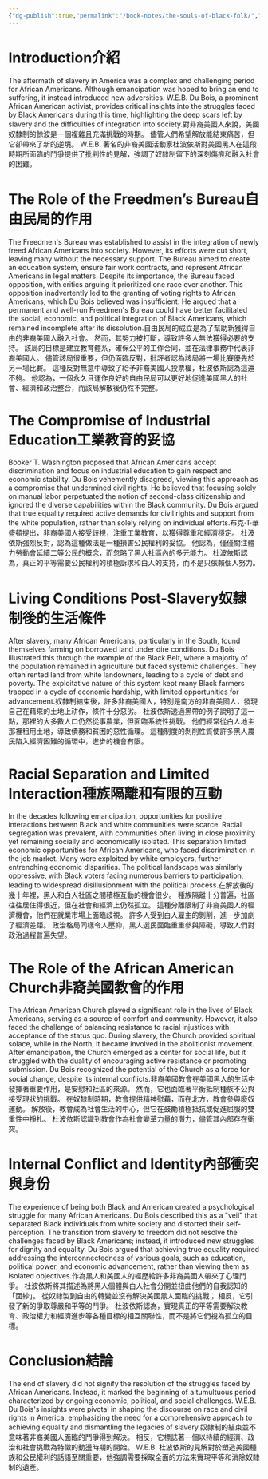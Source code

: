 ```yaml
---
{"dg-publish":true,"permalink":"/book-notes/the-souls-of-black-folk/","dgPassFrontmatter":true}
---
```


# Introduction介紹

The aftermath of slavery in America was a complex and challenging period for African Americans. Although emancipation was hoped to bring an end to suffering, it instead introduced new adversities. W.E.B. Du Bois, a prominent African American activist, provides critical insights into the struggles faced by Black Americans during this time, highlighting the deep scars left by slavery and the difficulties of integration into society.對非裔美國人來說，美國奴隸制的餘波是一個複雜且充滿挑戰的時期。 儘管人們希望解放能結束痛苦，但它卻帶來了新的逆境。 W.E.B. 著名的非裔美國活動家杜波依斯對美國黑人在這段時期所面臨的鬥爭提供了批判性的見解，強調了奴隸制留下的深刻傷痕和融入社會的困難。

# The Role of the Freedmen’s Bureau自由民局的作用

The Freedmen's Bureau was established to assist in the integration of newly freed African Americans into society. However, its efforts were cut short, leaving many without the necessary support. The Bureau aimed to create an education system, ensure fair work contracts, and represent African Americans in legal matters. Despite its importance, the Bureau faced opposition, with critics arguing it prioritized one race over another. This opposition inadvertently led to the granting of voting rights to African Americans, which Du Bois believed was insufficient. He argued that a permanent and well-run Freedmen's Bureau could have better facilitated the social, economic, and political integration of Black Americans, which remained incomplete after its dissolution.自由民局的成立是為了幫助新獲得自由的非裔美國人融入社會。 然而，其努力被打斷，導致許多人無法獲得必要的支持。 該局的目標是建立教育體系，確保公平的工作合同，並在法律事務中代表非裔美國人。 儘管該局很重要，但仍面臨反對，批評者認為該局將一場比賽優先於另一場比賽。 這種反對無意中導致了給予非裔美國人投票權，杜波依斯認為這還不夠。 他認為，一個永久且運作良好的自由民局可以更好地促進美國黑人的社會、經濟和政治整合，而該局解散後仍然不完整。

# The Compromise of Industrial Education工業教育的妥協

Booker T. Washington proposed that African Americans accept discrimination and focus on industrial education to gain respect and economic stability. Du Bois vehemently disagreed, viewing this approach as a compromise that undermined civil rights. He believed that focusing solely on manual labor perpetuated the notion of second-class citizenship and ignored the diverse capabilities within the Black community. Du Bois argued that true equality required active demands for civil rights and support from the white population, rather than solely relying on individual efforts.布克·T·華盛頓提出，非裔美國人接受歧視，注重工業教育，以獲得尊重和經濟穩定。 杜波依斯強烈反對，認為這種做法是一種損害公民權利的妥協。 他認為，僅僅關注體力勞動會延續二等公民的概念，而忽略了黑人社區內的多元能力。 杜波依斯認為，真正的平等需要公民權利的積極訴求和白人的支持，而不是只依賴個人努力。

# Living Conditions Post-Slavery奴隸制後的生活條件

After slavery, many African Americans, particularly in the South, found themselves farming on borrowed land under dire conditions. Du Bois illustrated this through the example of the Black Belt, where a majority of the population remained in agriculture but faced systemic challenges. They often rented land from white landowners, leading to a cycle of debt and poverty. The exploitative nature of this system kept many Black farmers trapped in a cycle of economic hardship, with limited opportunities for advancement.奴隸制結束後，許多非裔美國人，特別是南方的非裔美國人，發現自己在藉來的土地上耕作，條件十分惡劣。 杜波依斯透過黑帶的例子說明了這一點，那裡的大多數人口仍然從事農業，但面臨系統性挑戰。 他們經常從白人地主那裡租用土地，導致債務和貧困的惡性循環。 這種制度的剝削性質使許多黑人農民陷入經濟困難的循環中，進步的機會有限。

# Racial Separation and Limited Interaction種族隔離和有限的互動

In the decades following emancipation, opportunities for positive interactions between Black and white communities were scarce. Racial segregation was prevalent, with communities often living in close proximity yet remaining socially and economically isolated. This separation limited economic opportunities for African Americans, who faced discrimination in the job market. Many were exploited by white employers, further entrenching economic disparities. The political landscape was similarly oppressive, with Black voters facing numerous barriers to participation, leading to widespread disillusionment with the political process.在解放後的幾十年裡，黑人和白人社區之間積極互動的機會很少。 種族隔離十分普遍，社區往往居住得很近，但在社會和經濟上仍然孤立。 這種分離限制了非裔美國人的經濟機會，他們在就業市場上面臨歧視。 許多人受到白人雇主的剝削，進一步加劇了經濟差距。 政治格局同樣令人壓抑，黑人選民面臨重重參與障礙，導致人們對政治過程普遍失望。

# The Role of the African American Church非裔美國教會的作用

The African American Church played a significant role in the lives of Black Americans, serving as a source of comfort and community. However, it also faced the challenge of balancing resistance to racial injustices with acceptance of the status quo. During slavery, the Church provided spiritual solace, while in the North, it became involved in the abolitionist movement. After emancipation, the Church emerged as a center for social life, but it struggled with the duality of encouraging active resistance or promoting submission. Du Bois recognized the potential of the Church as a force for social change, despite its internal conflicts.非裔美國教會在美國黑人的生活中發揮著重要作用，是安慰和社區的來源。 然而，它也面臨著平衡抵制種族不公與接受現狀的挑戰。 在奴隸制時期，教會提供精神慰藉，而在北方，教會參與廢奴運動。 解放後，教會成為社會生活的中心，但它在鼓勵積極抵抗或促進屈服的雙重性中掙扎。 杜波依斯認識到教會作為社會變革力量的潛力，儘管其內部存在衝突。

# Internal Conflict and Identity內部衝突與身份

The experience of being both Black and American created a psychological struggle for many African Americans. Du Bois described this as a "veil" that separated Black individuals from white society and distorted their self-perception. The transition from slavery to freedom did not resolve the challenges faced by Black Americans; instead, it introduced new struggles for dignity and equality. Du Bois argued that achieving true equality required addressing the interconnectedness of various goals, such as education, political power, and economic advancement, rather than viewing them as isolated objectives.作為黑人和美國人的經歷給許多非裔美國人帶來了心理鬥爭。 杜波依斯將其描述為將黑人個體與白人社會分開並扭曲他們的自我認知的「面紗」。 從奴隸製到自由的轉變並沒有解決美國黑人面臨的挑戰； 相反，它引發了新的爭取尊嚴和平等的鬥爭。 杜波依斯認為，實現真正的平等需要解決教育、政治權力和經濟進步等各種目標的相互關聯性，而不是將它們視為孤立的目標。

# Conclusion結論

The end of slavery did not signify the resolution of the struggles faced by African Americans. Instead, it marked the beginning of a tumultuous period characterized by ongoing economic, political, and social challenges. W.E.B. Du Bois's insights were pivotal in shaping the discourse on race and civil rights in America, emphasizing the need for a comprehensive approach to achieving equality and dismantling the legacies of slavery.奴隸制的結束並不意味著非裔美國人面臨的鬥爭得到解決。 相反，它標誌著一個以持續的經濟、政治和社會挑戰為特徵的動盪時期的開始。 W.E.B. 杜波依斯的見解對於塑造美國種族和公民權利的話語至關重要，他強調需要採取全面的方法來實現平等和消除奴隸制的遺產。